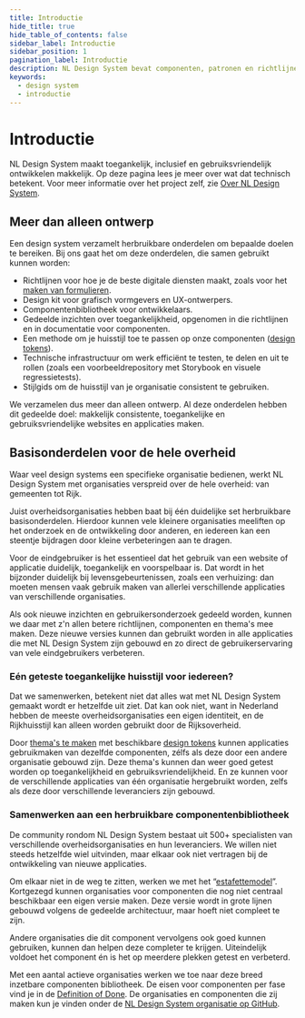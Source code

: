 ```yaml
---
title: Introductie
hide_title: true
hide_table_of_contents: false
sidebar_label: Introductie
sidebar_position: 1
pagination_label: Introductie
description: NL Design System bevat componenten, patronen en richtlijnen, aangevuld met vele huisstijlen van organisaties die meedoen. Allemaal basisonderdelen waarover je afspraken kunt maken, gebruikersonderzoek kunt doen en van elkaar kunt leren.
keywords:
  - design system
  - introductie
---
```


# Introductie

NL Design System maakt toegankelijk, inclusief en gebruiksvriendelijk ontwikkelen makkelijk. Op deze pagina lees je meer over wat dat technisch betekent. Voor meer informatie over het project zelf, zie [Over NL Design System](/project/over-nlds).

## Meer dan alleen ontwerp

Een design system verzamelt herbruikbare onderdelen om bepaalde doelen te bereiken. Bij ons gaat het om deze onderdelen, die samen gebruikt kunnen worden:

- Richtlijnen voor hoe je de beste digitale diensten maakt, zoals voor het [maken van formulieren](/richtlijnen/formulieren/).
- Design kit voor grafisch vormgevers en UX-ontwerpers.
- Componentenbibliotheek voor ontwikkelaars.
- Gedeelde inzichten over toegankelijkheid, opgenomen in die richtlijnen en in documentatie voor componenten.
- Een methode om je huisstijl toe te passen op onze componenten ([design tokens](/handboek/design-tokens)).
- Technische infrastructuur om werk efficiënt te testen, te delen en uit te rollen (zoals een voorbeeldrepository met Storybook en visuele regressietests).
- Stijlgids om de huisstijl van je organisatie consistent te gebruiken.

We verzamelen dus meer dan alleen ontwerp. Al deze onderdelen hebben dit gedeelde doel: makkelijk consistente, toegankelijke en gebruiksvriendelijke websites en applicaties maken.

## Basisonderdelen voor de hele overheid

Waar veel design systems een specifieke organisatie bedienen, werkt NL Design System met organisaties verspreid over de hele overheid: van gemeenten tot Rijk.

Juist overheidsorganisaties hebben baat bij één duidelijke set herbruikbare basisonderdelen. Hierdoor kunnen vele kleinere organisaties meeliften op het onderzoek en de ontwikkeling door anderen, en iedereen kan een steentje bijdragen door kleine verbeteringen aan te dragen.

Voor de eindgebruiker is het essentieel dat het gebruik van een website of applicatie duidelijk, toegankelijk en voorspelbaar is. Dat wordt in het bijzonder duidelijk bij levensgebeurtenissen, zoals een verhuizing: dan moeten mensen vaak gebruik maken van allerlei verschillende applicaties van verschillende organisaties.

Als ook nieuwe inzichten en gebruikersonderzoek gedeeld worden, kunnen we daar met z'n allen betere richtlijnen, componenten en thema's mee maken. Deze nieuwe versies kunnen dan gebruikt worden in alle applicaties die met NL Design System zijn gebouwd en zo direct de gebruikerservaring van vele eindgebruikers verbeteren.

### Eén geteste toegankelijke huisstijl voor iedereen?

Dat we samenwerken, betekent niet dat alles wat met NL Design System gemaakt wordt er hetzelfde uit ziet. Dat kan ook niet, want in Nederland hebben de meeste overheidsorganisaties een eigen identiteit, en de Rijkhuisstijl kan alleen worden gebruikt door de Rijksoverheid.

Door [thema's te maken](/handboek/developer/thema-maken) met beschikbare [design tokens](/handboek/design-tokens/) kunnen applicaties gebruikmaken van dezelfde componenten, zélfs als deze door een andere organisatie gebouwd zijn. Deze thema's kunnen dan weer goed getest worden op toegankelijkheid en gebruiksvriendelijkheid. En ze kunnen voor de verschillende applicaties van één organisatie hergebruikt worden, zelfs als deze door verschillende leveranciers zijn gebouwd.

### Samenwerken aan een herbruikbare componentenbibliotheek

De community rondom NL Design System bestaat uit 500+ specialisten van verschillende overheidsorganisaties en hun leveranciers.
We willen niet steeds hetzelfde wiel uitvinden, maar elkaar ook niet vertragen bij de ontwikkeling van nieuwe applicaties.

Om elkaar niet in de weg te zitten, werken we met het “[estafettemodel](/handboek/estafettemodel)”. Kortgezegd kunnen organisaties voor componenten die nog niet centraal beschikbaar een eigen versie maken. Deze versie wordt in grote lijnen gebouwd volgens de gedeelde architectuur, maar hoeft niet compleet te zijn.

Andere organisaties die dit component vervolgens ook goed kunnen gebruiken, kunnen dan helpen deze completer te krijgen. Uiteindelijk voldoet het component én is het op meerdere plekken getest en verbeterd.

Met een aantal actieve organisaties werken we toe naar deze breed inzetbare componenten bibliotheek. De eisen voor componenten per fase vind je in de [Definition of Done](/componenten/definition-of-done). De organisaties en componenten die zij maken kun je vinden onder de [NL Design System organisatie op GitHub](http://github.com/nl-design-system).

